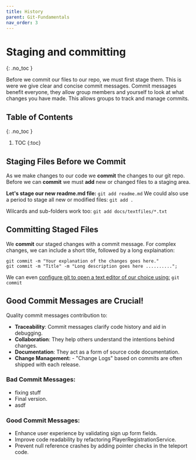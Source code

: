 ```yaml
---
title: History
parent: Git-Fundamentals 
nav_order: 3
---
```

<!-- prettier-ignore-start -->
# Staging and committing
{: .no_toc }

Before we commit our files to our repo, we must first stage them. This is were we give clear and concise commit messages. Commit messages benefit everyone, they allow group members and yourself to look at what changes you have made. This allows groups to track and manage commits. 

## Table of Contents
{: .no_toc }

1. TOC
{:toc}

<!-- prettier-ignore-end -->
## Staging Files Before we Commit
As we make changes to our code we **commit** the changes to our git repo.
Before we can **commit** we must **add** new or changed files to a staging area.

**Let's stage our new readme.md file:**
``git add readme.md``
We could also use a period to stage all new or modified files:
``git add .``

Wilcards and sub-folders work too:
``git add docs/textfiles/*.txt``

## Committing Staged Files
We **commit** our staged changes with a commit message.
For complex changes, we can include a short title, followed by a long explaination:

``` 
git commit -m "Your explanation of the changes goes here."
git commit -m "Title" -m "Long description goes here .........."; 
```

We can even [configure git to open a text editor of our choice using:](https://docs.github.com/en/get-started/getting-started-with-git/associating-text-editors-with-git)
``git commit``

## Good Commit Messages are Crucial!
Quality commit messages contribution to:
- **Traceability**: Commit messages clarify code history and aid in debugging.
- **Collaboration**: They help others understand the intentions behind changes.
- **Documentation**: They act as a form of source code documentation.
- **Change Management:** - "Change Logs" based on commits are often shipped with
each release.

### Bad Commit Messages:
- fixing stuff
- Final version.
- asdf

### Good Commit Messages:
- Enhance user experience by validating sign up form fields.
- Improve code readability by refactoring PlayerRegistrationService.
- Prevent null reference crashes by adding pointer checks in the teleport code.

